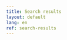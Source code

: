 ```yaml
---
title: Search results
layout: default
lang: en
ref: search-results
---
```


<script async src="https://cse.google.com/cse.js?cx=016970168769103457171:iocz35utezx"></script>
<div class="gcse-searchresults-only"></div>
